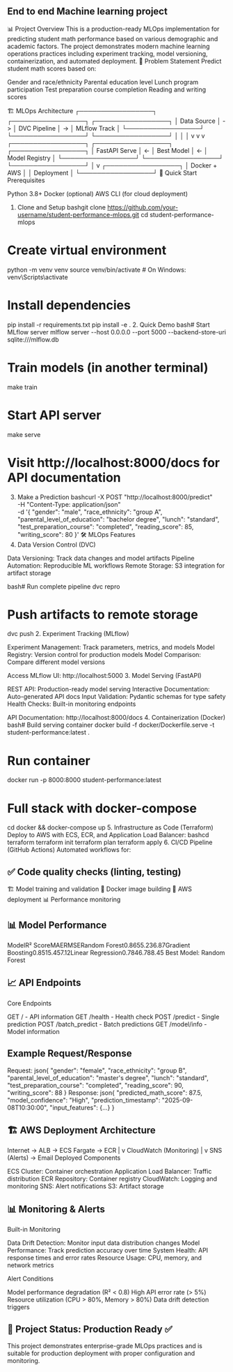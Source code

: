 ## End to end Machine learning  project
📊 Project Overview
This is a production-ready MLOps implementation for predicting student math performance based on various demographic and academic factors. The project demonstrates modern machine learning operations practices including experiment tracking, model versioning, containerization, and automated deployment.
🎯 Problem Statement
Predict student math scores based on:

Gender and race/ethnicity
Parental education level
Lunch program participation
Test preparation course completion
Reading and writing scores

🏗️ MLOps Architecture
┌─────────────────┐    ┌─────────────────┐    ┌─────────────────┐
│   Data Source   │ -> │  DVC Pipeline   │ -> │  MLflow Track   │
└─────────────────┘    └─────────────────┘    └─────────────────┘
         │                       │                       │
         v                       v                       v
┌─────────────────┐    ┌─────────────────┐    ┌─────────────────┐
│  FastAPI Serve  │ <- │  Best Model     │ <- │ Model Registry  │
└─────────────────┘    └─────────────────┘    └─────────────────┘
         │
         v
┌─────────────────┐
│ Docker + AWS    │
│   Deployment    │
└─────────────────┘
🚀 Quick Start
Prerequisites

Python 3.8+
Docker (optional)
AWS CLI (for cloud deployment)

1. Clone and Setup
bashgit clone https://github.com/your-username/student-performance-mlops.git
cd student-performance-mlops

# Create virtual environment
python -m venv venv
source venv/bin/activate  # On Windows: venv\Scripts\activate

# Install dependencies
pip install -r requirements.txt
pip install -e .
2. Quick Demo
bash# Start MLflow server
mlflow server --host 0.0.0.0 --port 5000 --backend-store-uri sqlite:///mlflow.db

# Train models (in another terminal)
make train

# Start API server
make serve

# Visit http://localhost:8000/docs for API documentation
3. Make a Prediction
bashcurl -X POST "http://localhost:8000/predict" \
     -H "Content-Type: application/json" \
     -d '{
       "gender": "male",
       "race_ethnicity": "group A",
       "parental_level_of_education": "bachelor degree",
       "lunch": "standard",
       "test_preparation_course": "completed",
       "reading_score": 85,
       "writing_score": 80
     }'
🛠️ MLOps Features
1. Data Version Control (DVC)

Data Versioning: Track data changes and model artifacts
Pipeline Automation: Reproducible ML workflows
Remote Storage: S3 integration for artifact storage

bash# Run complete pipeline
dvc repro

# Push artifacts to remote storage
dvc push
2. Experiment Tracking (MLflow)

Experiment Management: Track parameters, metrics, and models
Model Registry: Version control for production models
Model Comparison: Compare different model versions

Access MLflow UI: http://localhost:5000
3. Model Serving (FastAPI)

REST API: Production-ready model serving
Interactive Documentation: Auto-generated API docs
Input Validation: Pydantic schemas for type safety
Health Checks: Built-in monitoring endpoints

API Documentation: http://localhost:8000/docs
4. Containerization (Docker)
bash# Build serving container
docker build -f docker/Dockerfile.serve -t student-performance:latest .

# Run container
docker run -p 8000:8000 student-performance:latest

# Full stack with docker-compose
cd docker && docker-compose up
5. Infrastructure as Code (Terraform)
Deploy to AWS with ECS, ECR, and Application Load Balancer:
bashcd terraform
terraform init
terraform plan
terraform apply
6. CI/CD Pipeline (GitHub Actions)
Automated workflows for:

## ✅ Code quality checks (linting, testing)
🏗️ Model training and validation
🐳 Docker image building
🚀 AWS deployment
📊 Performance monitoring

## 📊 Model Performance
ModelR² ScoreMAERMSERandom Forest0.8655.236.87Gradient Boosting0.8515.457.12Linear Regression0.7846.788.45
Best Model: Random Forest

## 📈 API Endpoints
Core Endpoints

GET / - API information
GET /health - Health check
POST /predict - Single prediction
POST /batch_predict - Batch predictions
GET /model/info - Model information

## Example Request/Response
Request:
json{
  "gender": "female",
  "race_ethnicity": "group B",
  "parental_level_of_education": "master's degree",
  "lunch": "standard",
  "test_preparation_course": "completed",
  "reading_score": 90,
  "writing_score": 88
}
Response:
json{
  "predicted_math_score": 87.5,
  "model_confidence": "High",
  "prediction_timestamp": "2025-09-08T10:30:00",
  "input_features": {...}
}
## 🏗️ AWS Deployment Architecture
Internet -> ALB -> ECS Fargate -> ECR
              |
              v
         CloudWatch (Monitoring)
              |
              v
         SNS (Alerts) -> Email
Deployed Components

ECS Cluster: Container orchestration
Application Load Balancer: Traffic distribution
ECR Repository: Container registry
CloudWatch: Logging and monitoring
SNS: Alert notifications
S3: Artifact storage

## 📊 Monitoring & Alerts
Built-in Monitoring

Data Drift Detection: Monitor input data distribution changes
Model Performance: Track prediction accuracy over time
System Health: API response times and error rates
Resource Usage: CPU, memory, and network metrics

Alert Conditions

Model performance degradation (R² < 0.8)
High API error rate (> 5%)
Resource utilization (CPU > 80%, Memory > 80%)
Data drift detection triggers

## 🔄 Project Status: Production Ready ✅
This project demonstrates enterprise-grade MLOps practices and is suitable for production deployment with proper configuration and monitoring.